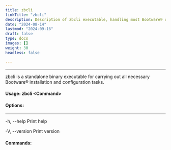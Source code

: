 ```yaml
---
title: zbcli 
linkTitle: "zbcli"
description: Description of zbcli executable, handling most Bootware® operations
date: "2024-08-14"
lastmod: "2024-09-16"
draft: false
type: docs
images: []
weight: 30
headless: false

---
```


-----
zbcli is a standalone binary executable for carrying out all necessary Bootware® installation and configuration tasks.

#### Usage: zbcli \<Command\>

#### Options:

-----

  -h, --help     Print help

  -V, --version  Print version

#### Commands:


